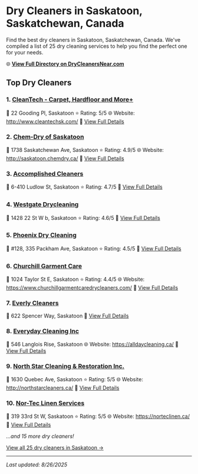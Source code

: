 # Dry Cleaners in Saskatoon, Saskatchewan, Canada

Find the best dry cleaners in Saskatoon, Saskatchewan, Canada. We've compiled a list of 25 dry cleaning services to help you find the perfect one for your needs.

🌐 **[View Full Directory on DryCleanersNear.com](https://drycleanersnear.com/city/Canada/Saskatchewan/Saskatoon)**

## Top Dry Cleaners

### 1. [CleanTech - Carpet, Hardfloor and More+](https://drycleanersnear.com/dryCleaner/68a9213ebf63596465d0a245/cleantech-carpet-hardfloor-and-more)
📍 22 Gooding Pl, Saskatoon
⭐ Rating: 5/5
🌐 Website: http://www.cleantechsk.com/
🔗 [View Full Details](https://drycleanersnear.com/dryCleaner/68a9213ebf63596465d0a245/cleantech-carpet-hardfloor-and-more)

### 2. [Chem-Dry of Saskatoon](https://drycleanersnear.com/dryCleaner/68a9213fbf63596465d0a251/chem-dry-of-saskatoon)
📍 1738 Saskatchewan Ave, Saskatoon
⭐ Rating: 4.9/5
🌐 Website: http://saskatoon.chemdry.ca/
🔗 [View Full Details](https://drycleanersnear.com/dryCleaner/68a9213fbf63596465d0a251/chem-dry-of-saskatoon)

### 3. [Accomplished Cleaners](https://drycleanersnear.com/dryCleaner/68a92104bf63596465d09fdf/accomplished-cleaners)
📍 6-410 Ludlow St, Saskatoon
⭐ Rating: 4.7/5
🔗 [View Full Details](https://drycleanersnear.com/dryCleaner/68a92104bf63596465d09fdf/accomplished-cleaners)

### 4. [Westgate Drycleaning](https://drycleanersnear.com/dryCleaner/68a920f9bf63596465d09f7d/westgate-drycleaning)
📍 1428 22 St W b, Saskatoon
⭐ Rating: 4.6/5
🔗 [View Full Details](https://drycleanersnear.com/dryCleaner/68a920f9bf63596465d09f7d/westgate-drycleaning)

### 5. [Phoenix Dry Cleaning](https://drycleanersnear.com/dryCleaner/68a92116bf63596465d0a09e/phoenix-dry-cleaning)
📍 #128, 335 Packham Ave, Saskatoon
⭐ Rating: 4.5/5
🔗 [View Full Details](https://drycleanersnear.com/dryCleaner/68a92116bf63596465d0a09e/phoenix-dry-cleaning)

### 6. [Churchill Garment Care](https://drycleanersnear.com/dryCleaner/68a920f1bf63596465d09f3f/churchill-garment-care)
📍 1024 Taylor St E, Saskatoon
⭐ Rating: 4.4/5
🌐 Website: https://www.churchillgarmentcaredrycleaners.com/
🔗 [View Full Details](https://drycleanersnear.com/dryCleaner/68a920f1bf63596465d09f3f/churchill-garment-care)

### 7. [Everly Cleaners](https://drycleanersnear.com/dryCleaner/68a9211fbf63596465d0a136/everly-cleaners)
📍 622 Spencer Way, Saskatoon
🔗 [View Full Details](https://drycleanersnear.com/dryCleaner/68a9211fbf63596465d0a136/everly-cleaners)

### 8. [Everyday Cleaning Inc](https://drycleanersnear.com/dryCleaner/68a9212cbf63596465d0a1c9/everyday-cleaning-inc)
📍 546 Langlois Rise, Saskatoon
🌐 Website: https://alldaycleaning.ca/
🔗 [View Full Details](https://drycleanersnear.com/dryCleaner/68a9212cbf63596465d0a1c9/everyday-cleaning-inc)

### 9. [North Star Cleaning & Restoration Inc.](https://drycleanersnear.com/dryCleaner/68a92127bf63596465d0a193/north-star-cleaning-restoration-inc)
📍 1630 Quebec Ave, Saskatoon
⭐ Rating: 5/5
🌐 Website: http://northstarcleaners.ca/
🔗 [View Full Details](https://drycleanersnear.com/dryCleaner/68a92127bf63596465d0a193/north-star-cleaning-restoration-inc)

### 10. [Nor-Tec Linen Services](https://drycleanersnear.com/dryCleaner/68a9212bbf63596465d0a1a8/nor-tec-linen-services)
📍 319 33rd St W, Saskatoon
⭐ Rating: 5/5
🌐 Website: https://norteclinen.ca/
🔗 [View Full Details](https://drycleanersnear.com/dryCleaner/68a9212bbf63596465d0a1a8/nor-tec-linen-services)


*...and 15 more dry cleaners!*

[View all 25 dry cleaners in Saskatoon →](https://drycleanersnear.com/city/Canada/Saskatchewan/Saskatoon)

---

*Last updated: 8/26/2025*

